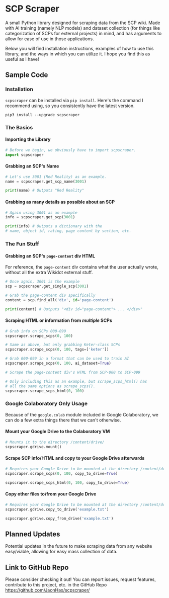
# SCP Scraper
A small Python library designed for scraping data from the SCP wiki. Made with AI training (namely NLP models) and dataset collection (for things like categorization of SCPs for external projects) in mind, and has arguments to allow for ease of use in those applications.

Below you will find installation instructions, examples of how to use this library, and the ways in which you can utilize it. I hope you find this as useful as I have!

## Sample Code

### Installation
`scpscraper` can be installed via `pip install`. Here's the command I recommend using, so you consistently have the latest version.
```
pip3 install --upgrade scpscraper
```

### The Basics
#### Importing the Library
```py
# Before we begin, we obviously have to import scpscraper.
import scpscraper
```

#### Grabbing an SCP's Name
```py
# Let's use 3001 (Red Reality) as an example.
name = scpscraper.get_scp_name(3001)

print(name) # Outputs "Red Reality"
```

#### Grabbing as many details as possible about an SCP
```py
# Again using 3001 as an example
info = scpscraper.get_scp(3001)

print(info) # Outputs a dictionary with the
# name, object id, rating, page content by section, etc.
```

### The Fun Stuff
#### Grabbing an SCP's `page-content` div HTML
For reference, the `page-content` div contains what the user actually wrote, without all the extra Wikidot external stuff.
```py
# Once again, 3001 is the example
scp = scpscraper.get_single_scp(3001)

# Grab the page-content div specifically
content = scp.find_all('div', id='page-content')

print(content) # Outputs "<div id="page-content"> ... </div>"
```

#### Scraping HTML or information from *multiple* SCPs
```py
# Grab info on SCPs 000-099
scpscraper.scrape_scps(0, 100)

# Same as above, but only grabbing Keter-class SCPs
scpscraper.scrape_scps(0, 100, tags=['keter'])

# Grab 000-099 in a format that can be used to train AI
scpscraper.scrape_scps(0, 100, ai_dataset=True)
```
```py
# Scrape the page-content div's HTML from SCP-000 to SCP-099

# Only including this as an example, but scrape_scps_html() has
# all the same options as scrape_scps().
scpscraper.scrape_scps_html(0, 100)
```

### Google Colaboratory Only Usage
Because of the `google.colab` module included in Google Colaboratory, we can do a few extra things there that we can't otherwise.

#### Mount your Google Drive to the Colaboratory VM
```py
# Mounts it to the directory /content/drive/
scpscraper.gdrive.mount()
```

#### Scrape SCP info/HTML and copy to your Google Drive afterwards
```py
# Requires your Google Drive to be mounted at the directory /content/drive/
scpscraper.scrape_scps(0, 100, copy_to_drive=True)

scpscraper.scrape_scps_html(0, 100, copy_to_drive=True)
```

#### Copy other files to/from your Google Drive
```py
# Requires your Google Drive to be mounted at the directory /content/drive/
scpscraper.gdrive.copy_to_drive('example.txt')

scpscraper.gdrive.copy_from_drive('example.txt')
```
## Planned Updates
Potential updates in the future to make scraping data from any website easy/viable, allowing for easy mass collection of data.

## Link to GitHub Repo
Please consider checking it out! You can report issues, request features, contribute to this project, etc. in the GitHub Repo
https://github.com/JaonHax/scpscraper/
<!--stackedit_data:
eyJoaXN0b3J5IjpbLTgyODY0NDkyMyw4Njc0ODM4MzldfQ==
-->